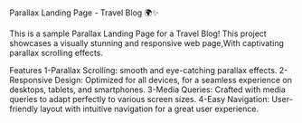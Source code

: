 Parallax Landing Page - Travel Blog 🌍✨

This is a sample Parallax Landing Page for a Travel Blog! 
This project showcases a visually stunning and responsive web page,With captivating parallax scrolling effects.

Features
1-Parallax Scrolling: smooth and eye-catching parallax effects.
2-Responsive Design: Optimized for all devices, for a seamless experience on desktops, tablets, and smartphones.
3-Media Queries: Crafted with media queries to adapt perfectly to various screen sizes.
4-Easy Navigation: User-friendly layout with intuitive navigation for a great user experience.
